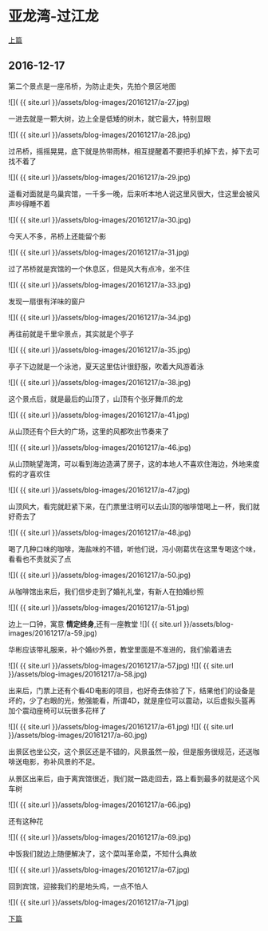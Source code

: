 亚龙湾-过江龙
========================

[上篇](/2016/12/17/亚龙湾1.html)

2016-12-17
------------------------
第二个景点是一座吊桥，为防止走失，先拍个景区地图

![]( {{ site.url }}/assets/blog-images/20161217/a-27.jpg)

一进去就是一颗大树，边上全是低矮的树木，就它最大，特别显眼

![]( {{ site.url }}/assets/blog-images/20161217/a-28.jpg)

过吊桥，摇摇晃晃，底下就是热带雨林，相互提醒着不要把手机掉下去，掉下去可找不着了

![]( {{ site.url }}/assets/blog-images/20161217/a-29.jpg)

遥看对面就是鸟巢宾馆，一千多一晚，后来听本地人说这里风很大，住这里会被风声吵得睡不着

![]( {{ site.url }}/assets/blog-images/20161217/a-30.jpg)

今天人不多，吊桥上还能留个影

![]( {{ site.url }}/assets/blog-images/20161217/a-31.jpg)

过了吊桥就是宾馆的一个休息区，但是风大有点冷，坐不住

![]( {{ site.url }}/assets/blog-images/20161217/a-33.jpg)

发现一扇很有洋味的窗户

![]( {{ site.url }}/assets/blog-images/20161217/a-34.jpg)

再往前就是千里伞景点，其实就是个亭子

![]( {{ site.url }}/assets/blog-images/20161217/a-35.jpg)

亭子下边就是一个泳池，夏天这里估计很舒服，吹着大风游着泳

![]( {{ site.url }}/assets/blog-images/20161217/a-38.jpg)

这个景点后，就是最后的山顶了，山顶有个张牙舞爪的龙

![]( {{ site.url }}/assets/blog-images/20161217/a-41.jpg)

从山顶还有个巨大的广场，这里的风都吹出节奏来了

![]( {{ site.url }}/assets/blog-images/20161217/a-46.jpg)

从山顶眺望海湾，可以看到海边造满了房子，这的本地人不喜欢住海边，外地来度假的才喜欢住

![]( {{ site.url }}/assets/blog-images/20161217/a-47.jpg)

山顶风大，看完就赶紧下来，在门票里注明可以去山顶的咖啡馆喝上一杯，我们就好奇去了

![]( {{ site.url }}/assets/blog-images/20161217/a-48.jpg)

喝了几种口味的咖啡，海盐味的不错，听他们说，冯小刚葛优在这里专喝这个味，看看也不贵就买了点

![]( {{ site.url }}/assets/blog-images/20161217/a-50.jpg)

从咖啡馆出来后，我们信步走到了婚礼礼堂，有新人在拍婚纱照

![]( {{ site.url }}/assets/blog-images/20161217/a-51.jpg)

边上一口钟，寓意 **情定终身**,还有一座教堂
![]( {{ site.url }}/assets/blog-images/20161217/a-59.jpg)

华彬应该带礼服来，补个婚纱外景，教堂里面是不准进的，我们偷着进去

![]( {{ site.url }}/assets/blog-images/20161217/a-57.jpg)
![]( {{ site.url }}/assets/blog-images/20161217/a-58.jpg)

出来后，门票上还有个看4D电影的项目，也好奇去体验了下，结果他们的设备是坏的，少了右眼的光，勉强能看，所谓4D，就是座位可以震动，以后虚拟头盔再加个震动座椅可以玩很多花样了

![]( {{ site.url }}/assets/blog-images/20161217/a-61.jpg)
![]( {{ site.url }}/assets/blog-images/20161217/a-60.jpg)

出景区也坐公交，这个景区还是不错的，风景虽然一般，但是服务很规范，还送咖啡送电影，弥补风景的不足。

从景区出来后，由于离宾馆很近，我们就一路走回去，路上看到最多的就是这个风车树

![]( {{ site.url }}/assets/blog-images/20161217/a-66.jpg)

还有这种花

![]( {{ site.url }}/assets/blog-images/20161217/a-69.jpg)

中饭我们就边上随便解决了，这个菜叫革命菜，不知什么典故

![]( {{ site.url }}/assets/blog-images/20161217/a-67.jpg)

回到宾馆，迎接我们的是地头鸡，一点不怕人

![]( {{ site.url }}/assets/blog-images/20161217/a-71.jpg)

[下篇](/2016/12/17/亚龙湾3.html)